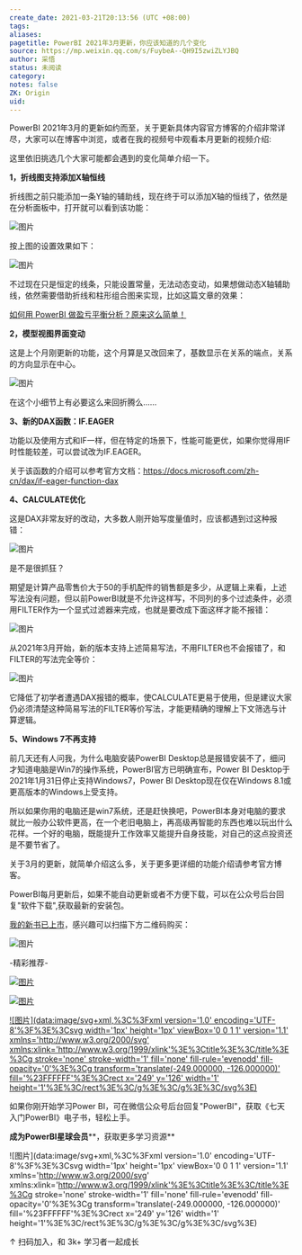 ```yaml
---
create_date: 2021-03-21T20:13:56 (UTC +08:00)
tags:
aliases:
pagetitle: PowerBI 2021年3月更新，你应该知道的几个变化
source: https://mp.weixin.qq.com/s/FuybeA--QH9I5zwiZLYJBQ
author: 采悟
status: 未阅读
category:
notes: false
ZK: Origin
uid:
---
```


PowerBI 2021年3月的更新如约而至，关于更新具体内容官方博客的介绍非常详尽，大家可以在博客中浏览，或者在我的视频号中观看本月更新的视频介绍:

这里依旧挑选几个大家可能都会遇到的变化简单介绍一下。

**1，折线图支持添加X轴恒线**

折线图之前只能添加一条Y轴的辅助线，现在终于可以添加X轴的恒线了，依然是在分析面板中，打开就可以看到该功能：

![图片](https://mmbiz.qpic.cn/mmbiz_png/aHEbZtANQJON35qfrP6kibnyYduYHtPc02Vr24zHT11AGPhpzCeVYGgiczasrEia0D3pYz4kibNqWCYn11myygnFyg/640?wx_fmt=png&wxfrom=5&wx_lazy=1&wx_co=1)

按上图的设置效果如下：  

![图片](https://mmbiz.qpic.cn/mmbiz_png/aHEbZtANQJON35qfrP6kibnyYduYHtPc0jElmzcYvZGyMCN3NKYO2M3ZOeajpIyBsiaAe1ECwrwSmVK0M13cnRRg/640?wx_fmt=png&wxfrom=5&wx_lazy=1&wx_co=1)

不过现在只是恒定的线条，只能设置常量，无法动态变动，如果想做动态X轴辅助线，依然需要借助折线和柱形组合图来实现，比如这篇文章的效果：

[如何用 PowerBI 做盈亏平衡分析？原来这么简单！](http://mp.weixin.qq.com/s?__biz=MzA4MzQwMjY4MA==&mid=2484074680&idx=1&sn=a3607ef748c8fbdae96dbec508eb4444&chksm=8e0c526fb97bdb79703e4ac355c51cf3f5983ef09a093043ad21610550fe57f5aeb67de9a38b&scene=21#wechat_redirect)

**2，模型视图界面变动**

这是上个月刚更新的功能，这个月算是又改回来了，基数显示在关系的端点，关系的方向显示在中心。 

![图片](https://mmbiz.qpic.cn/mmbiz_png/aHEbZtANQJON35qfrP6kibnyYduYHtPc05EnbNicHica4nkwBuGicCC6GiayLmBsHfS6cqj3afPtGIDIgJdUwPZHYYg/640?wx_fmt=png&wxfrom=5&wx_lazy=1&wx_co=1)

在这个小细节上有必要这么来回折腾么……

**3、新的DAX函数：IF.EAGER**

功能以及使用方式和IF一样，但在特定的场景下，性能可能更优，如果你觉得用IF时性能较差，可以尝试改为IF.EAGER。  

关于该函数的介绍可以参考官方文档：https://docs.microsoft.com/zh-cn/dax/if-eager-function-dax

**4、CALCULATE优化**

这是DAX非常友好的改动，大多数人刚开始写度量值时，应该都遇到过这种报错：

![图片](https://mmbiz.qpic.cn/mmbiz_png/aHEbZtANQJON35qfrP6kibnyYduYHtPc0tO7noia29iaibgjparXQzDH4yOUye7L16xGxaY7dwbaxyVqRddSt6PgIg/640?wx_fmt=png&wxfrom=5&wx_lazy=1&wx_co=1)

是不是很抓狂？

期望是计算产品零售价大于50的手机配件的销售额是多少，从逻辑上来看，上述写法没有问题，但以前PowerBI就是不允许这样写，不同列的多个过滤条件，必须用FILTER作为一个显式过滤器来完成，也就是要改成下面这样才能不报错：

![图片](https://mmbiz.qpic.cn/mmbiz_png/aHEbZtANQJON35qfrP6kibnyYduYHtPc0Ricdlv8icoHYRgNjLMsoEdzCWiciauicRJZZFQuTrhVphMjuEZ0xafvibz1g/640?wx_fmt=png&wxfrom=5&wx_lazy=1&wx_co=1)

从2021年3月开始，新的版本支持上述简易写法，不用FILTER也不会报错了，和FILTER的写法完全等价：  

![图片](https://mmbiz.qpic.cn/mmbiz_png/aHEbZtANQJON35qfrP6kibnyYduYHtPc0rChos4ibNpDnxE5HaQGxaicvF6f2eNXzHz1AaSQIzdicEInOA558IcWRQ/640?wx_fmt=png&wxfrom=5&wx_lazy=1&wx_co=1)

它降低了初学者遭遇DAX报错的概率，使CALCULATE更易于使用，但是建议大家仍必须清楚这种简易写法的FILTER等价写法，才能更精确的理解上下文筛选与计算逻辑。

**5、Windows 7不再支持**

前几天还有人问我，为什么电脑安装PowerBI Desktop总是报错安装不了，细问才知道电脑是Win7的操作系统，PowerBI官方已明确宣布，Power BI Desktop于2021年1月31日停止支持Windows7，Power BI Desktop现在仅在Windows 8.1或更高版本的Windows上受支持。

所以如果你用的电脑还是win7系统，还是赶快换吧，PowerBI本身对电脑的要求就比一般办公软件更高，在一个老旧电脑上，再高级再智能的东西也难以玩出什么花样。一个好的电脑，既能提升工作效率又能提升自身技能，对自己的这点投资还是不要节省了。

关于3月的更新，就简单介绍这么多，关于更多更详细的功能介绍请参考官方博客。

PowerBI每月更新后，如果不能自动更新或者不方便下载，可以在公众号后台回复"软件下载",获取最新的安装包。

[我的新书已上市](http://mp.weixin.qq.com/s?__biz=MzA4MzQwMjY4MA==&mid=2484074987&idx=1&sn=5cf4ba4b683ee9136bb7a26f6e9bcf01&chksm=8e0c533cb97bda2add48a4576b9c1e230249a5a4160dd93cd677a37ea21d26fc9cc26fc4cb1c&scene=21#wechat_redirect)，感兴趣可以扫描下方二维码购买：

![图片](https://mmbiz.qpic.cn/mmbiz_jpg/aHEbZtANQJOvxZXDgz6hr3eDTavmiaxEtNHCkjlDMMOTe1joF93T0Oj3NDawRbq207dVqq0OHPaZGIN14G55d0w/640?wx_fmt=jpeg&wxfrom=5&wx_lazy=1&wx_co=1)

\-精彩推荐-

[![图片](https://mmbiz.qpic.cn/mmbiz_jpg/aHEbZtANQJOojexubCy39PJZJic24XlI9IC8Fhx57SVYiciave3T7sAxeLXXZgrAzhAsUHXC3dxpU1fp72ChD8ibfw/640?wx_fmt=jpeg&wxfrom=5&wx_lazy=1&wx_co=1)](http://mp.weixin.qq.com/s?__biz=MzA4MzQwMjY4MA==&mid=2484074255&idx=1&sn=0c183ee84fd7fcc4e9dfb6baf39580c0&chksm=8e0c5dd8b97bd4ce1a617be83fe88938a0ba49668102ca3d10794c0e530f38c2950df75cf2ee&scene=21#wechat_redirect)

[![图片](https://mmbiz.qpic.cn/mmbiz_jpg/aHEbZtANQJP8Cvmfx7v8oUqdoQaMmuDAG2GibhzIydz7aGIyMr9drbJx6vevzfXib5D6NFtuR4Qu3TVQibQRqrVWg/640?wx_fmt=jpeg&wxfrom=5&wx_lazy=1&wx_co=1)](http://mp.weixin.qq.com/s?__biz=MzA4MzQwMjY4MA==&mid=2484072351&idx=1&sn=fabb08c54790ac1225b470fd647c7a5e&chksm=8e0c4548b97bcc5e0450f1945a2c76039bbb42650bcb1edbc856820836d63d32af4c7780e31a&scene=21#wechat_redirect)

[![图片](data:image/svg+xml,%3C%3Fxml version='1.0' encoding='UTF-8'%3F%3E%3Csvg width='1px' height='1px' viewBox='0 0 1 1' version='1.1' xmlns='http://www.w3.org/2000/svg' xmlns:xlink='http://www.w3.org/1999/xlink'%3E%3Ctitle%3E%3C/title%3E%3Cg stroke='none' stroke-width='1' fill='none' fill-rule='evenodd' fill-opacity='0'%3E%3Cg transform='translate(-249.000000, -126.000000)' fill='%23FFFFFF'%3E%3Crect x='249' y='126' width='1' height='1'%3E%3C/rect%3E%3C/g%3E%3C/g%3E%3C/svg%3E)](http://mp.weixin.qq.com/s?__biz=MzA4MzQwMjY4MA==&mid=2484071399&idx=1&sn=44b4ba20c1cbe657f77b6c8d144b2b30&chksm=8e0c4130b97bc826d87746723f940404ce82ac9ebb38572bbfb1a89d7a48aaa750dffd92a28d&scene=21#wechat_redirect)

如果你刚开始学习Power BI，可在微信公众号后台回复"PowerBI"，获取《七天入门PowerBI》电子书，轻松上手。

**成为PowerBI星球会员****，获取更多学习资源**

![图片](data:image/svg+xml,%3C%3Fxml version='1.0' encoding='UTF-8'%3F%3E%3Csvg width='1px' height='1px' viewBox='0 0 1 1' version='1.1' xmlns='http://www.w3.org/2000/svg' xmlns:xlink='http://www.w3.org/1999/xlink'%3E%3Ctitle%3E%3C/title%3E%3Cg stroke='none' stroke-width='1' fill='none' fill-rule='evenodd' fill-opacity='0'%3E%3Cg transform='translate(-249.000000, -126.000000)' fill='%23FFFFFF'%3E%3Crect x='249' y='126' width='1' height='1'%3E%3C/rect%3E%3C/g%3E%3C/g%3E%3C/svg%3E)

↑ 扫码加入，和 3k+ 学习者一起成长
